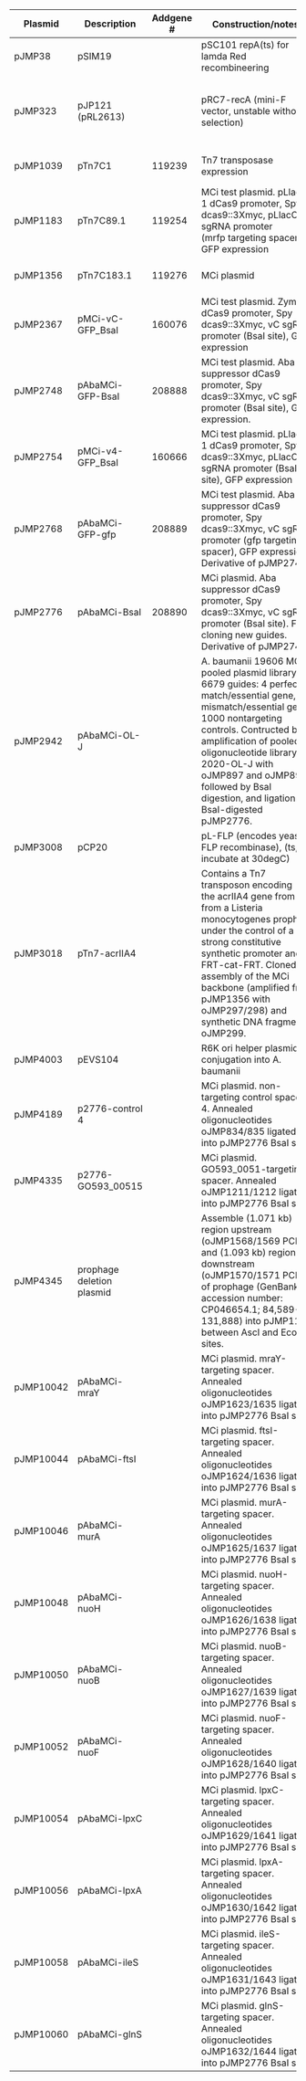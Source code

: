 | Plasmid   | Description               | Addgene # | Construction/notes<sup>a</sup>                                                                                                                                                                                                                                                                                             | Marker<sup>b</sup>                                     | Source                                           |
| --------- | ------------------------- | --------- | -------------------------------------------------------------------------------------------------------------------------------------------------------------------------------------------------------------------------------------------------------------------------------------------------------------------------- | ------------------------------------------------------ | ------------------------------------------------ |
| pJMP38    | pSIM19                    |           | pSC101 repA(ts) for lamda Red recombineering                                                                                                                                                                                                                                                                               | spec<sup>r</sup>                                       |                                                  |
| pJMP323   | pJP121 (pRL2613)          |           | pRC7-recA (mini-F vector, unstable without selection)                                                                                                                                                                                                                                                                      | amp<sup>r</sup>                                        | Robert Landick [pRC7 ref: de Boer PMID: 2645057] |
| pJMP1039  | pTn7C1                    | 119239    | Tn7 transposase expression                                                                                                                                                                                                                                                                                                 | amp<sup>r</sup>                                        | [Peters PMID: 30617347]                          |
| pJMP1183  | pTn7C89.1                 | 119254    | MCi test plasmid. pLlacO-1 dCas9 promoter, Spy dcas9::3Xmyc, pLlacO-1 sgRNA promoter (mrfp targeting spacer), GFP expression                                                                                                                                                                                               | amp<sup>r</sup>, kan<sup>r</sup>                       | [Peters PMID: 30617347]                          |
| pJMP1356  | pTn7C183.1                | 119276    | MCi plasmid                                                                                                                                                                                                                                                                                                                | amp<sup>r</sup>, cm<sup>r</sup>                        | [Peters PMID: 30617347]                          |
| pJMP2367  | pMCi-vC-GFP_BsaI          | 160076    | MCi test plasmid. Zymo dCas9 promoter, Spy dcas9::3Xmyc, vC sgRNA promoter (BsaI site), GFP expression                                                                                                                                                                                                                     | amp<sup>r</sup>, cm<sup>r</sup>                        | [Banta PMID: 32978126]                           |
| pJMP2748  | pAbaMCi-GFP-BsaI          | 208888    | MCi test plasmid. Aba suppressor dCas9 promoter, Spy dcas9::3Xmyc, vC sgRNA promoter (BsaI site), GFP expression.                                                                                                                                                                                                          | amp<sup>r</sup>, gm<sup>r</sup>                        | This study                                       |
| pJMP2754  | pMCi-v4-GFP_BsaI          | 160666    | MCi test plasmid. pLlacO-1 dCas9 promoter, Spy dcas9::3Xmyc, pLlacO-1 sgRNA promoter (BsaI site), GFP expression                                                                                                                                                                                                           | amp<sup>r</sup>, gm<sup>r</sup>                        | [Banta PMID: 33332762]                           |
| pJMP2768  | pAbaMCi-GFP-gfp           | 208889    | MCi test plasmid. Aba suppressor dCas9 promoter, Spy dcas9::3Xmyc, vC sgRNA promoter (gfp targeting spacer), GFP expression. Derivative of pJMP2748.                                                                                                                                                                       | amp<sup>r</sup>, gm<sup>r</sup>                        | This study                                       |
| pJMP2776  | pAbaMCi-BsaI              | 208890    | MCi plasmid. Aba suppressor dCas9 promoter, Spy dcas9::3Xmyc, vC sgRNA promoter (BsaI site). For cloning new guides. Derivative of pJMP2748.                                                                                                                                                                               | amp<sup>r</sup> (backbone), gm<sup>r</sup>(transposon) | This study                                       |
| pJMP2942  | pAbaMCi-OL-J              |           | A. baumanii 19606 MCi pooled plasmid library. 6679 guides: 4 perfect match/essential gene, 10 mismatch/essential gene, 1000 nontargeting controls. Contructed by amplification of pooled oligonucleotide library 2020-OL-J with oJMP897 and oJMP898, followed by BsaI digestion, and ligation into BsaI-digested pJMP2776. | amp<sup>r</sup>, gm<sup>r</sup>                        | This study                                       |
| pJMP3008  | pCP20                     |           | pL-FLP (encodes yeast FLP recombinase), (ts, incubate at 30degC)                                                                                                                                                                                                                                                           | amp<sup>r</sup>, cm<sup>r</sup>                        | [Cerepanov PMID: 7789817]                        |
| pJMP3018  | pTn7-acrIIA4              |           | Contains a Tn7 transposon encoding the acrIIA4 gene from from a Listeria monocytogenes prophage under the control of a strong constitutive synthetic promoter and FRT-cat\-FRT. Cloned by assembly of the MCi backbone (amplified from pJMP1356 with oJMP297/298) and synthetic DNA fragment oJMP299.                      | amp<sup>r</sup>, cm<sup>r</sup>                        | This study                                       |
| pJMP4003  | pEVS104                   |           | R6K ori helper plasmid for conjugation into A. baumanii                                                                                                                                                                                                                                                                    | kan<sup>r</sup>                                        | [Stabb PMID: 12474404]                           |
| pJMP4189  | p2776-control 4           |           | MCi plasmid. non-targeting control spacer 4. Annealed oligonucleotides oJMP834/835 ligated into pJMP2776 BsaI site.                                                                                                                                                                                                        | amp<sup>r</sup>, gm<sup>r</sup>                        | this study                                       |
| pJMP4335  | p2776-GO593_00515         |           | MCi plasmid. GO593_0051-targeting spacer. Annealed oJMP1211/1212 ligated into pJMP2776 BsaI site.                                                                                                                                                                                                                          | amp<sup>r</sup>, gm<sup>r</sup>                        | This study                                       |
| pJMP4345  | prophage deletion plasmid |           | Assemble (1.071 kb) region upstream (oJMP1568/1569 PCR) and (1.093 kb) region downstream (oJMP1570/1571 PCR) of prophage (GenBank accession number: CP046654.1; 84,589-131,888) into pJMP1183 between AscI and EcoRI sites.                                                                                                | amp<sup>r</sup>, kan<sup>r</sup>                       | this study                                       |
| pJMP10042 | pAbaMCi-mraY              |           | MCi plasmid. mraY\-targeting spacer. Annealed oligonucleotides oJMP1623/1635 ligated into pJMP2776 BsaI site.                                                                                                                                                                                                              | amp<sup>r</sup>, gm<sup>r</sup>                        | This study                                       |
| pJMP10044 | pAbaMCi-ftsI              |           | MCi plasmid. ftsI-targeting spacer. Annealed oligonucleotides oJMP1624/1636 ligated into pJMP2776 BsaI site.                                                                                                                                                                                                               | amp<sup>r</sup>, gm<sup>r</sup>                        | This study                                       |
| pJMP10046 | pAbaMCi-murA              |           | MCi plasmid. murA\-targeting spacer. Annealed oligonucleotides oJMP1625/1637 ligated into pJMP2776 BsaI site.                                                                                                                                                                                                              | amp<sup>r</sup>, gm<sup>r</sup>                        | This study                                       |
| pJMP10048 | pAbaMCi-nuoH              |           | MCi plasmid. nuoH-targeting spacer. Annealed oligonucleotides oJMP1626/1638 ligated into pJMP2776 BsaI site.                                                                                                                                                                                                               | amp<sup>r</sup>, gm<sup>r</sup>                        | This study                                       |
| pJMP10050 | pAbaMCi-nuoB              |           | MCi plasmid. nuoB\-targeting spacer. Annealed oligonucleotides oJMP1627/1639 ligated into pJMP2776 BsaI site.                                                                                                                                                                                                              | amp<sup>r</sup>, gm<sup>r</sup>                        | This study                                       |
| pJMP10052 | pAbaMCi-nuoF              |           | MCi plasmid. nuoF-targeting spacer. Annealed oligonucleotides oJMP1628/1640 ligated into pJMP2776 BsaI site.                                                                                                                                                                                                               | amp<sup>r</sup>, gm<sup>r</sup>                        | This study                                       |
| pJMP10054 | pAbaMCi-lpxC              |           | MCi plasmid. lpxC\-targeting spacer. Annealed oligonucleotides oJMP1629/1641 ligated into pJMP2776 BsaI site.                                                                                                                                                                                                              | amp<sup>r</sup>, gm<sup>r</sup>                        | This study                                       |
| pJMP10056 | pAbaMCi-lpxA              |           | MCi plasmid. lpxA-targeting spacer. Annealed oligonucleotides oJMP1630/1642 ligated into pJMP2776 BsaI site.                                                                                                                                                                                                               | amp<sup>r</sup>, gm<sup>r</sup>                        | This study                                       |
| pJMP10058 | pAbaMCi-ileS              |           | MCi plasmid. ileS\-targeting spacer. Annealed oligonucleotides oJMP1631/1643 ligated into pJMP2776 BsaI site.                                                                                                                                                                                                              | amp<sup>r</sup>, gm<sup>r</sup>                        | This study                                       |
| pJMP10060 | pAbaMCi-glnS              |           | MCi plasmid. glnS-targeting spacer. Annealed oligonucleotides oJMP1632/1644 ligated into pJMP2776 BsaI site.                                                                                                                                                                                                               | amp<sup>r</sup>, gm<sup>r</sup>                        | This study                                       |
